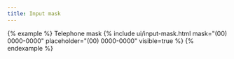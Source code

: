 ```yaml
---
title: Input mask
---
```


{% example %}
<label class="form-label">Telephone mask</label>
{% include ui/input-mask.html mask="(00) 0000-0000" placeholder="(00) 0000-0000" visible=true %}
{% endexample %}
